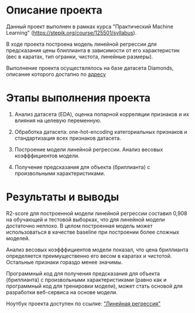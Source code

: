# Описание проекта

Данный проект выполнен в рамках курса "Практический Machine Learning" (https://stepik.org/course/125501/syllabus).

В ходе проекта построена модель линейной регрессии для предсказания цены блиллианта в зависимости от его характеристик (вес в каратах, тип огранки, чистота, линейные размеры).

Выполнение проекта осуществлялось на базе датасета Diamonds, описание которого достапно по [адресу](https://www.kaggle.com/datasets/shivam2503/diamonds)

# Этапы выполнения проекта

1. Анализ датасета (EDA), оценка попарной корреляции признаков и их влияния на целевую переменную.

2. Обработка датасета: one-hot-encoding категориальных признаков и стандартизация всех признаков датасета.

3. Построение модели линейной регрессии. Анализ весовых коэфффициентов модели.

4. Получение предсказания для объекта (бриллианта) с произвольными характеристиками.

# Результаты и выводы

R2-score для построенной модели линейной регрессии составил 0,908 на обучающей и тестовой выборках, что для линейной модели достаточно неплохо. В целом построенная модель может использоваться в качестве baseline при построении более сложных моделей.

Анализ весовых коэфффициентов модели показал, что цена бриллианта определяется преимущественно его весом в каратах и чистотой. Остальные признаки гораздо менее значимы.

Программный код для получения предсказания для объекта (бриллианта) с произвольными характеристиками (равно как и программный код для тренировки модели), может стать основой для разработки веб-сервиса на основе модели.

Ноутбук проекта доступен по ссылке: ["Линейная регрессия"](https://github.com/ElenaNKn/portfolio_rus/blob/master/project_linear_regression/project.ipynb)